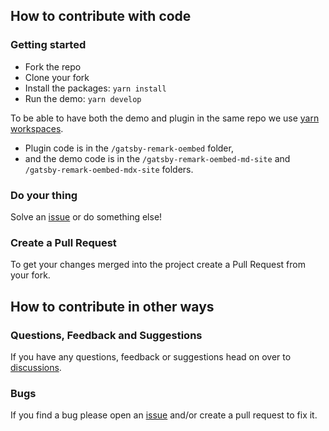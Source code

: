 ## How to contribute with code

### Getting started

- Fork the repo
- Clone your fork
- Install the packages: `yarn install`
- Run the demo: `yarn develop`

To be able to have both the demo and plugin in the same repo we use [yarn workspaces](https://classic.yarnpkg.com/lang/en/docs/workspaces/).

- Plugin code is in the `/gatsby-remark-oembed` folder,
- and the demo code is in the `/gatsby-remark-oembed-md-site` and `/gatsby-remark-oembed-mdx-site` folders.

### Do your thing

Solve an [issue](https://github.com/queen-raae/gatsby-remark-oembed/issues) or do something else!

### Create a Pull Request

To get your changes merged into the project create a Pull Request from your fork.

## How to contribute in other ways

### Questions, Feedback and Suggestions

If you have any questions, feedback or suggestions head on over to [discussions](https://github.com/queen-raae/gatsby-remark-oembed/discussions).

### Bugs

If you find a bug please open an [issue](https://github.com/queen-raae/gatsby-remark-oembed/issues) and/or create a pull request to fix it.
